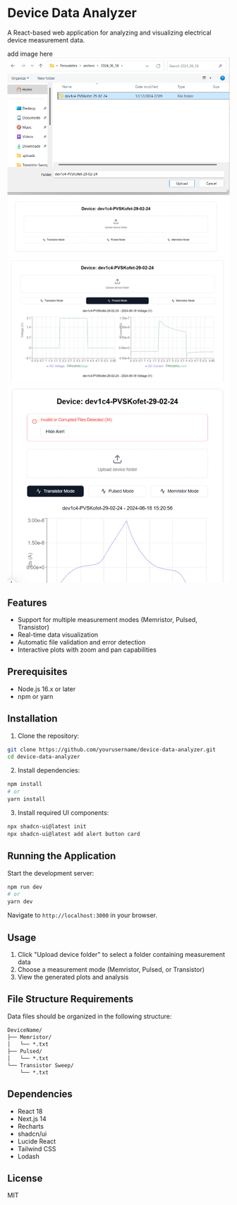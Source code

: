 # Device Data Analyzer

A React-based web application for analyzing and visualizing electrical device measurement data.

add image here
![alt text](./uploads/select_device_folder.png)
![alt text](./uploads/detected_modes.png)
![alt text](./uploads/pulsed_mode_selected.png)
![alt text](./uploads/invalid_files_detected.png)


## Features

- Support for multiple measurement modes (Memristor, Pulsed, Transistor)
- Real-time data visualization
- Automatic file validation and error detection
- Interactive plots with zoom and pan capabilities

## Prerequisites

- Node.js 16.x or later
- npm or yarn

## Installation

1. Clone the repository:
```bash
git clone https://github.com/yourusername/device-data-analyzer.git
cd device-data-analyzer
```

2. Install dependencies:
```bash
npm install
# or
yarn install
```

3. Install required UI components:
```bash
npx shadcn-ui@latest init
npx shadcn-ui@latest add alert button card
```

## Running the Application

Start the development server:
```bash
npm run dev
# or
yarn dev
```

Navigate to `http://localhost:3000` in your browser.

## Usage

1. Click "Upload device folder" to select a folder containing measurement data
2. Choose a measurement mode (Memristor, Pulsed, or Transistor)
3. View the generated plots and analysis

## File Structure Requirements

Data files should be organized in the following structure:
```
DeviceName/
├── Memristor/
│   └── *.txt
├── Pulsed/
│   └── *.txt
└── Transistor Sweep/
    └── *.txt
```

## Dependencies

- React 18
- Next.js 14
- Recharts
- shadcn/ui
- Lucide React
- Tailwind CSS
- Lodash

## License

MIT